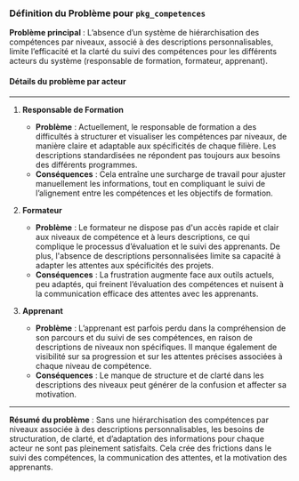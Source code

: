 ### Définition du Problème pour `pkg_competences`

**Problème principal** : L’absence d’un système de hiérarchisation des compétences par niveaux, associé à des descriptions personnalisables, limite l’efficacité et la clarté du suivi des compétences pour les différents acteurs du système (responsable de formation, formateur, apprenant).

#### Détails du problème par acteur

---

1. **Responsable de Formation**  
   - **Problème** : Actuellement, le responsable de formation a des difficultés à structurer et visualiser les compétences par niveaux, de manière claire et adaptable aux spécificités de chaque filière. Les descriptions standardisées ne répondent pas toujours aux besoins des différents programmes.
   - **Conséquences** : Cela entraîne une surcharge de travail pour ajuster manuellement les informations, tout en compliquant le suivi de l’alignement entre les compétences et les objectifs de formation.
   
2. **Formateur**  
   - **Problème** : Le formateur ne dispose pas d'un accès rapide et clair aux niveaux de compétence et à leurs descriptions, ce qui complique le processus d’évaluation et le suivi des apprenants. De plus, l'absence de descriptions personnalisées limite sa capacité à adapter les attentes aux spécificités des projets.
   - **Conséquences** : La frustration augmente face aux outils actuels, peu adaptés, qui freinent l’évaluation des compétences et nuisent à la communication efficace des attentes avec les apprenants.

3. **Apprenant**  
   - **Problème** : L’apprenant est parfois perdu dans la compréhension de son parcours et du suivi de ses compétences, en raison de descriptions de niveaux non spécifiques. Il manque également de visibilité sur sa progression et sur les attentes précises associées à chaque niveau de compétence.
   - **Conséquences** : Le manque de structure et de clarté dans les descriptions des niveaux peut générer de la confusion et affecter sa motivation.

---

**Résumé du problème** : Sans une hiérarchisation des compétences par niveaux associée à des descriptions personnalisables, les besoins de structuration, de clarté, et d’adaptation des informations pour chaque acteur ne sont pas pleinement satisfaits. Cela crée des frictions dans le suivi des compétences, la communication des attentes, et la motivation des apprenants.